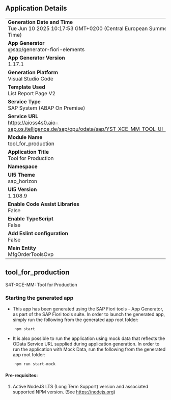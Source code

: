## Application Details
|               |
| ------------- |
|**Generation Date and Time**<br>Tue Jun 10 2025 10:17:53 GMT+0200 (Central European Summer Time)|
|**App Generator**<br>@sap/generator-fiori-elements|
|**App Generator Version**<br>1.17.1|
|**Generation Platform**<br>Visual Studio Code|
|**Template Used**<br>List Report Page V2|
|**Service Type**<br>SAP System (ABAP On Premise)|
|**Service URL**<br>https://aioss4s0.aio-sap.os.itelligence.de/sap/opu/odata/sap/YST_XCE_MM_TOOL_UI_PREP|
|**Module Name**<br>tool_for_production|
|**Application Title**<br>Tool for Production|
|**Namespace**<br>|
|**UI5 Theme**<br>sap_horizon|
|**UI5 Version**<br>1.108.9|
|**Enable Code Assist Libraries**<br>False|
|**Enable TypeScript**<br>False|
|**Add Eslint configuration**<br>False|
|**Main Entity**<br>MfgOrderToolsOvp|

## tool_for_production

S4T-XCE-MM: Tool for Production

### Starting the generated app

-   This app has been generated using the SAP Fiori tools - App Generator, as part of the SAP Fiori tools suite.  In order to launch the generated app, simply run the following from the generated app root folder:

```
    npm start
```

- It is also possible to run the application using mock data that reflects the OData Service URL supplied during application generation.  In order to run the application with Mock Data, run the following from the generated app root folder:

```
    npm run start-mock
```

#### Pre-requisites:

1. Active NodeJS LTS (Long Term Support) version and associated supported NPM version.  (See https://nodejs.org)


